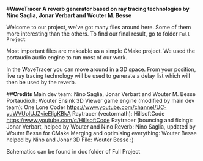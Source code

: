 #**WaveTracer**
**A reverb generator based on ray tracing technologies by Nino Saglia, Jonar Verbart and Wouter M. Besse**

Welcome to our project, we've got many files around here. Some of them more interesting than the others.
To find our final result, go to folder `Full Project`

Most important files are makeable as a simple CMake project.
We used the portaudio audio engine to run most of our work.

In the WaveTracer you can move around in a 3D space. From your position, live ray tracing technology will be used to generate a delay list which will then be used by the reverb.

##**Credits**
Main dev team: Nino Saglia, Jonar Verbart and Wouter M. Besse
Portaudio.h: Wouter Ensink
3D Viewer game engine (modified by main dev team): One Lone Coder https://www.youtube.com/channel/UC-yuWVUplUJZvieEligKBkA
Raytracer (vectormath): HillsoftCode https://www.youtube.com/c/HillsoftCode
Raytracer (bouncing and fixing): Jonar Verbart, helped by Wouter and Nino
Reverb: Nino Saglia, updated by Wouter Besse for CMake
Merging and optimising everything: Wouter Besse helped by Nino and Jonar
3D File: Wouter Besse :)

Schematics can be found in doc folder of Full Project

